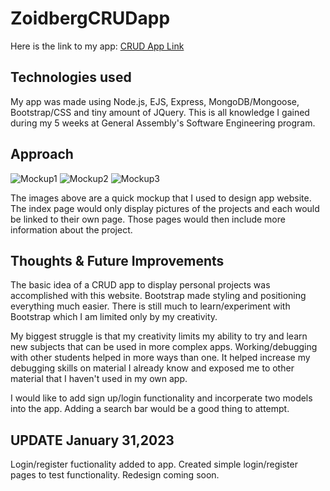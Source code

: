 # **ZoidbergCRUDapp**


Here is the link to my app: [CRUD App Link](https://obscure-coast-07598.herokuapp.com/)


## **Technologies used** 

My app was made using Node.js, EJS, Express, MongoDB/Mongoose, Bootstrap/CSS and tiny amount of JQuery. This is all knowledge I gained during my 5 weeks at General Assembly's Software Engineering program.

## **Approach**

![Mockup1](https://i.imgur.com/3J4YiPe.png)
![Mockup2](https://i.imgur.com/ct1CvGP.png)
![Mockup3](https://i.imgur.com/gjnwYin.png)

The images above are a quick mockup that I used to design app website. The index page would only display pictures of the projects and each would be linked to their own page. Those pages would then include more information about the project.


## **Thoughts & Future Improvements**

The basic idea of a CRUD app to display personal projects was accomplished with this website. Bootstrap made styling and positioning everything much easier. There is still much to learn/experiment with Bootstrap which I am limited only by my creativity.

My biggest struggle is that my creativity limits my ability to try and learn new subjects that can be used in more complex apps. Working/debugging with other students helped in more ways than one. It helped increase my debugging skills on material I already know and exposed me to other material that I haven't used in my own app.

I would like to add sign up/login functionality and incorperate two models into the app. Adding a search bar would be a good thing to attempt.

## **UPDATE January 31,2023**
Login/register fuctionality added to app. Created simple login/register pages to test functionality. Redesign coming soon.








